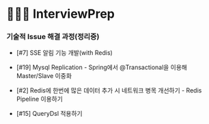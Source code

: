 # 🧑🏻‍💻 InterviewPrep


### 기술적 Issue 해결 과정(정리중)

- [#7] SSE 알림 기능 개발(with Redis)<br>

- [#19] Mysql Replication - Spring에서 @Transactional을 이용해 Master/Slave 이중화<br>

-  [#2] Redis에 한번에 많은 데이터 추가 시 네트워크 병목 개선하기 - Redis Pipeline 이용하기<br>

-  [#15] QueryDsl 적용하기<br>

